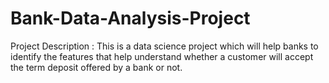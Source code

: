 # Bank-Data-Analysis-Project

Project Description : This is a data science project which will help banks to identify the features that help understand whether a customer will accept
the term deposit offered by a bank or not.
